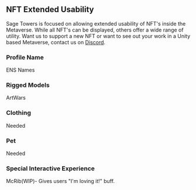 
## NFT Extended Usability

Sage Towers is focused on allowing extended usability of NFT's inside the Metaverse. While all NFT's can be displayed, others offer a wide range of utility. Want us to support a new NFT or want to see out your work in a Unity based Metaverse, contact us on [Discord](https://sagetowers.com).

### Profile Name
ENS Names

### Rigged Models
ArtWars

### Clothing 
Needed

### Pet 
Needed

### Special Interactive Experience
McRib(WIP)- Gives users "I'm loving it!" buff.


